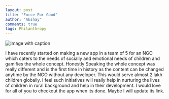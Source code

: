 ```yaml
---
layout: post
title: "Force For Good"
author: "Akshay"
comments: true
tags: Philanthropy
---
```




![Image with caption](https://i0.wp.com/www.thepathway2success.com/wp-content/uploads/2018/03/P1177750-1024x1024.jpg?resize=600%2C600 "Social Board Game")



I have recently started on making a new app in a team of 5 for an NGO which caters to the needs of socially and emotional needs of children and gamifies the whole concept.
Honestly Speaking the whole concept was really different and is the first time in history as the content can be changed anytime by the NGO without any developer.
This would serve almost 2 lakh children globally. I feel such initiatives will really help in nurturing the lives of children in rural background and help in their development.
I would love for all of you to checkout the app when its done.
Maybe I will update its link. 
